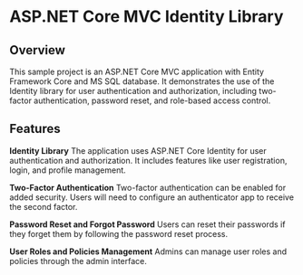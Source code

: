 # ASP.NET Core MVC Identity Library

## Overview
This sample project is an ASP.NET Core MVC application with Entity Framework Core and MS SQL database. It demonstrates the use of the Identity library for user authentication and authorization, including two-factor authentication, password reset, and role-based access control.

## Features
**Identity Library**
The application uses ASP.NET Core Identity for user authentication and authorization. It includes features like user registration, login, and profile management.

**Two-Factor Authentication**
Two-factor authentication can be enabled for added security. Users will need to configure an authenticator app to receive the second factor.

**Password Reset and Forgot Password**
Users can reset their passwords if they forget them by following the password reset process.

**User Roles and Policies Management**
Admins can manage user roles and policies through the admin interface.
